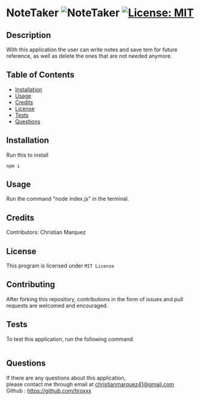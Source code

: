 # NoteTaker ![NoteTaker](https://img.shields.io/github/languages/top/tiroxxx/NoteTaker) [![License: MIT](https://img.shields.io/badge/License-MIT-yellow.svg)](https://opensource.org/licenses/MIT)
  ## Description 
  With this application the user can write notes and save tem for future reference, as well as delete the ones that are not needed anymore.
  ## Table of Contents
  
  * [Installation](#installation)
  * [Usage](#usage)
  * [Credits](#credits)
  * [License](#license)
  * [Tests](#tests)
  * [Questions](#questions)
  
  ## Installation
  Run this to install
  <pre><code>npm i</code></pre>
  
  ## Usage
  Run the command "node index.js" in the terminal.

  ## Credits
  Contributors: Christian Marquez
  
  ## License
  This program is licensed under <code>MIT License</code>
  
  ## Contributing
  After forking this repository, contributions in the form of issues and pull requests are welcomed and encouraged.

  ## Tests
  To test this application, run the following command
  <pre><code></code></pre>

  ## Questions
  If there are any questions about this application, <br>
  please contact me through email at christianmarquez41@gmail.com  <br>
  Github : https://github.com/tiroxxx
  
